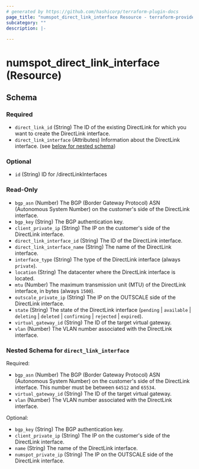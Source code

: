 ```yaml
---
# generated by https://github.com/hashicorp/terraform-plugin-docs
page_title: "numspot_direct_link_interface Resource - terraform-provider-numspot"
subcategory: ""
description: |-
  
---
```


# numspot_direct_link_interface (Resource)





<!-- schema generated by tfplugindocs -->
## Schema

### Required

- `direct_link_id` (String) The ID of the existing DirectLink for which you want to create the DirectLink interface.
- `direct_link_interface` (Attributes) Information about the DirectLink interface. (see [below for nested schema](#nestedatt--direct_link_interface))

### Optional

- `id` (String) ID for /directLinkInterfaces

### Read-Only

- `bgp_asn` (Number) The BGP (Border Gateway Protocol) ASN (Autonomous System Number) on the customer's side of the DirectLink interface.
- `bgp_key` (String) The BGP authentication key.
- `client_private_ip` (String) The IP on the customer's side of the DirectLink interface.
- `direct_link_interface_id` (String) The ID of the DirectLink interface.
- `direct_link_interface_name` (String) The name of the DirectLink interface.
- `interface_type` (String) The type of the DirectLink interface (always `private`).
- `location` (String) The datacenter where the DirectLink interface is located.
- `mtu` (Number) The maximum transmission unit (MTU) of the DirectLink interface, in bytes (always `1500`).
- `outscale_private_ip` (String) The IP on the OUTSCALE side of the DirectLink interface.
- `state` (String) The state of the DirectLink interface (`pending` \| `available` \| `deleting` \| `deleted` \| `confirming` \| `rejected` \| `expired`).
- `virtual_gateway_id` (String) The ID of the target virtual gateway.
- `vlan` (Number) The VLAN number associated with the DirectLink interface.

<a id="nestedatt--direct_link_interface"></a>
### Nested Schema for `direct_link_interface`

Required:

- `bgp_asn` (Number) The BGP (Border Gateway Protocol) ASN (Autonomous System Number) on the customer's side of the DirectLink interface. This number must be between `64512` and `65534`.
- `virtual_gateway_id` (String) The ID of the target virtual gateway.
- `vlan` (Number) The VLAN number associated with the DirectLink interface.

Optional:

- `bgp_key` (String) The BGP authentication key.
- `client_private_ip` (String) The IP on the customer's side of the DirectLink interface.
- `name` (String) The name of the DirectLink interface.
- `numspot_private_ip` (String) The IP on the OUTSCALE side of the DirectLink interface.
